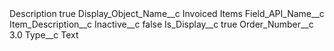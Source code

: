<?xml version="1.0" encoding="UTF-8"?>
<CustomMetadata xmlns="http://soap.sforce.com/2006/04/metadata" xmlns:xsi="http://www.w3.org/2001/XMLSchema-instance" xmlns:xsd="http://www.w3.org/2001/XMLSchema">
    <label>Description</label>
    <protected>true</protected>
    <values>
        <field>Display_Object_Name__c</field>
        <value xsi:type="xsd:string">Invoiced Items</value>
    </values>
    <values>
        <field>Field_API_Name__c</field>
        <value xsi:type="xsd:string">Item_Description__c</value>
    </values>
    <values>
        <field>Inactive__c</field>
        <value xsi:type="xsd:boolean">false</value>
    </values>
    <values>
        <field>Is_Display__c</field>
        <value xsi:type="xsd:boolean">true</value>
    </values>
    <values>
        <field>Order_Number__c</field>
        <value xsi:type="xsd:double">3.0</value>
    </values>
    <values>
        <field>Type__c</field>
        <value xsi:type="xsd:string">Text</value>
    </values>
</CustomMetadata>
